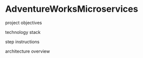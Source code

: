 # AdventureWorksMicroservices
project objectives

technology stack

step instructions

architecture overview

